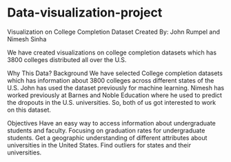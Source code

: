 # Data-visualization-project

Visualization on College Completion Dataset
Created By: John Rumpel and Nimesh Sinha

We have created visualizations on college completion datasets which has 3800 colleges distributed all over the U.S.

Why This Data?
Background
We have selected College completion datasets which has information about 3800 colleges across different states of the U.S. John has used the dataset previously for machine learning. Nimesh has worked previously at Barnes and Noble Education where he used to predict the dropouts in the U.S. universities. So, both of us got interested to work on this dataset.

Objectives
Have an easy way to access information about undergraduate students and faculty. Focusing on graduation rates for undergraduate students.
Get a geographic understanding of different attributes about universities in the United States.
Find outliers for states and their universities.